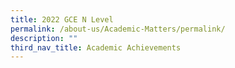 ```yaml
---
title: 2022 GCE N Level
permalink: /about-us/Academic-Matters/permalink/
description: ""
third_nav_title: Academic Achievements
---
```


